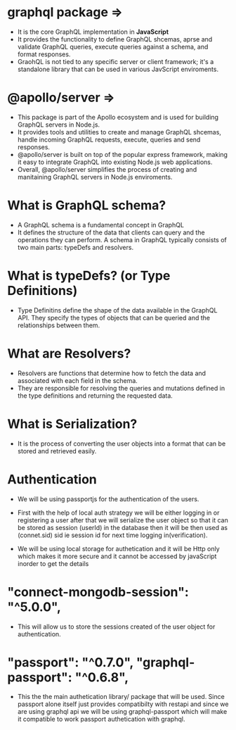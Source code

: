 # graphql package =>
- It is the core GraphQL implementation in **JavaScript**
- It provides the functionality to define GraphQL shcemas, aprse and validate GraphQL queries, execute queries against a schema, and format responses.
- GraohQL is not tied to any specific server or client framework; it's a standalone library that can be used in various JavScript enviroments.

#  @apollo/server =>
- This package is part of the Apollo ecosystem and is used for building GraphQL servers in Node.js.
- It provides tools and utilities to create and manage GraphQL shcemas, handle incoming GraphQL requests, execute, queries and send responses.
- @apollo/server is built on top of the popular express framework, making it easy to integrate GraphQL into existing Node.js web applications.
- Overall, @apollo/server simplifies the process of creating and manitaining GraphQL servers in Node.js enviroments.

# What is GraphQL schema?
- A GraphQL schema is a fundamental concept in GraphQL
- It defines the structure of the data that clients can query and the operations they can perform. A schema in GraphQL typically consists of two main parts: typeDefs and resolvers.

# What is typeDefs? (or Type Definitions)
- Type Definitins define the shape of the data available in the GraphQL API. They specify the types of objects that can be queried and the relationships between them.

# What are Resolvers?
- Resolvers are functions that determine how to fetch the data and associated with each field in the schema.
- They are responsible for resolving the queries and mutations defined in the type definitions and returning the requested data.

# What is Serialization?
- It is the process of converting the user objects into a format that can be stored and retrieved easily.

# Authentication
- We will be using passportjs for the authentication of the users.
- First with the help of local auth strategy we will be either logging in or registering a user after that we will serialize the user object so that it can be stored as session (userId) in the database then it will be then used as (connet.sid) sid ie session id for next time logging in(verification).

- We will be using local storage for authetication and it will be Http only which makes it more secure and it cannot be accessed by javaScript inorder to get the details   


# "connect-mongodb-session": "^5.0.0",
- This will allow us to store the sessions created of the user object for authentication.

# "passport": "^0.7.0", "graphql-passport": "^0.6.8",
- This the the main authetication library/ package that will be used. Since passport alone itself just provides compatibilty with restapi and since we are using graphql api we will be using graphql-passport which will make it compatible to work passport authetication with graphql.
